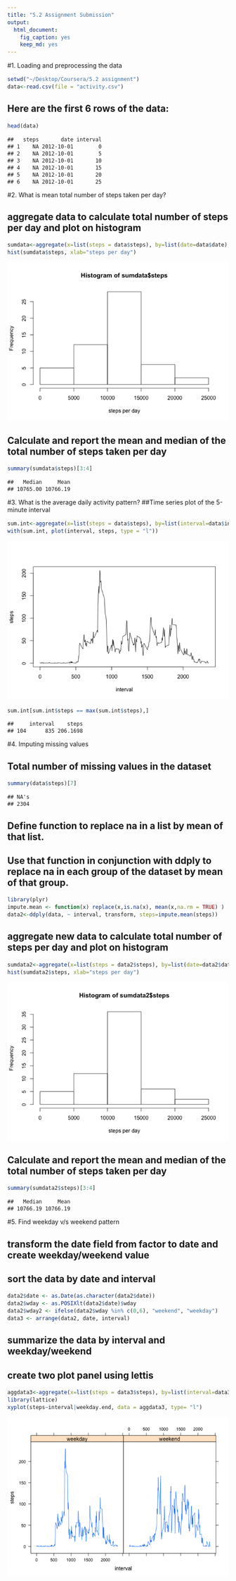 ```yaml
---
title: "5.2 Assignment Submission"
output: 
  html_document: 
    fig_caption: yes
    keep_md: yes
---
```




#1. Loading and preprocessing the data


```r
setwd("~/Desktop/Coursera/5.2 assignment")
data<-read.csv(file = "activity.csv")
```

## Here are the first 6 rows of the data: 


```r
head(data)
```

```
##   steps       date interval
## 1    NA 2012-10-01        0
## 2    NA 2012-10-01        5
## 3    NA 2012-10-01       10
## 4    NA 2012-10-01       15
## 5    NA 2012-10-01       20
## 6    NA 2012-10-01       25
```

#2. What is mean total number of steps taken per day?
## aggregate data to calculate total number of steps per day and plot on histogram

```r
sumdata<-aggregate(x=list(steps = data$steps), by=list(date=data$date), FUN=sum)
hist(sumdata$steps, xlab="steps per day")
```

![](5.2_assignment_files/figure-html/histogram-1.png)<!-- -->

## Calculate and report the mean and median of the total number of steps taken per day

```r
summary(sumdata$steps)[3:4]
```

```
##   Median     Mean 
## 10765.00 10766.19
```

#3. What is the average daily activity pattern?
##Time series plot of the 5-minute interval


```r
sum.int<-aggregate(x=list(steps = data$steps), by=list(interval=data$interval), FUN=mean, na.rm=TRUE)
with(sum.int, plot(interval, steps, type = "l"))
```

![](5.2_assignment_files/figure-html/timeseriesavgsteps-1.png)<!-- -->

```r
sum.int[sum.int$steps == max(sum.int$steps),]
```

```
##     interval    steps
## 104      835 206.1698
```

#4. Imputing missing values
## Total number of missing values in the dataset


```r
summary(data$steps)[7]
```

```
## NA's 
## 2304
```
## Define function to replace na in a list by mean of that list.
## Use that function in conjunction with ddply to replace na in each group of the dataset by mean of that group.


```r
library(plyr)
impute.mean <- function(x) replace(x,is.na(x), mean(x,na.rm = TRUE) )
data2<-ddply(data, ~ interval, transform, steps=impute.mean(steps))
```

## aggregate new data to calculate total number of steps per day and plot on histogram

```r
sumdata2<-aggregate(x=list(steps = data2$steps), by=list(date=data2$date), FUN=sum, na.rm=TRUE)
hist(sumdata2$steps, xlab="steps per day")
```

![](5.2_assignment_files/figure-html/histogram2-1.png)<!-- -->
## Calculate and report the mean and median of the total number of steps taken per day

```r
summary(sumdata2$steps)[3:4]
```

```
##   Median     Mean 
## 10766.19 10766.19
```
#5. Find weekday v/s weekend pattern
## transform the date field from factor to date and create weekday/weekend value
## sort the data by date and interval


```r
data2$date <- as.Date(as.character(data2$date))
data2$wday <- as.POSIXlt(data2$date)$wday
data2$wday2 <- ifelse(data2$wday %in% c(0,6), "weekend", "weekday")
data3 <- arrange(data2, date, interval)  
```

## summarize the data by interval and weekday/weekend
## create two plot panel using lettis

```r
aggdata3<-aggregate(x=list(steps = data3$steps), by=list(interval=data3$interval,weekday.end=data3$wday2),FUN=mean)
library(lattice)
xyplot(steps~interval|weekday.end, data = aggdata3, type= "l")
```

![](5.2_assignment_files/figure-html/plotWeekdayWeekend-1.png)<!-- -->
